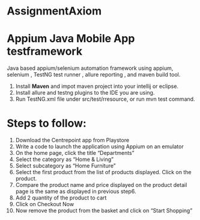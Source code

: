 # AssignmentAxiom
# Appium Java Mobile App testframework

Java based appium/selenium automation framework using appium, selenium , TestNG test runner , allure reporting , and maven build tool.

1.  Install **Maven** and impot maven project into your intellij or eclipse.
2.  Install allure and testng plugins to the IDE you are using. 
3.  Run TestNG.xml file under src/test/rresource, or run mvn test command.

# Steps to follow:
1) Download the Centrepoint app from Playstore
2) Write a code to launch the application using Appium on an emulator
3) On the home page, click the title “Departments”
4) Select the category as “Home & Living”
5) Select subcategory as “Home Furniture”
6) Select the first product from the list of products displayed. Click on the product.
7) Compare the product name and price displayed on the product detail page is the same as displayed in
previous step6.
8) Add 2 quantity of the product to cart
9) Click on Checkout Now
10) Now remove the product from the basket and click on “Start Shopping”
